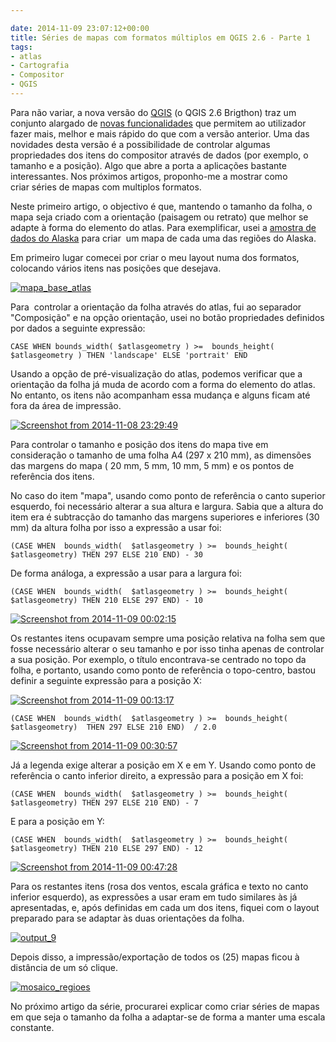 ```yaml
---

date: 2014-11-09 23:07:12+00:00
title: Séries de mapas com formatos múltiplos em QGIS 2.6 - Parte 1
tags:
- atlas
- Cartografia
- Compositor
- QGIS
---
```


Para não variar, a nova versão do [QGIS](http://qgis.org/pt_PT/site/) (o QGIS 2.6 Brigthon) traz um conjunto alargado de [novas funcionalidades](http://changelog.linfiniti.com/qgis/version/2.6.0/#170) que permitem ao utilizador fazer mais, melhor e mais rápido do que com a versão anterior. Uma das novidades desta versão é a possibilidade de controlar algumas propriedades dos itens do compositor através de dados (por exemplo, o tamanho e a posição). Algo que abre a porta a aplicações bastante interessantes. Nos próximos artigos, proponho-me a mostrar como criar séries de mapas com multiplos formatos.

Neste primeiro artigo, o objectivo é que, mantendo o tamanho da folha, o mapa seja criado com a orientação (paisagem ou retrato) que melhor se adapte à forma do elemento do atlas. Para exemplificar, usei a [amostra de dados do Alaska](http://docs.qgis.org/2.2/en/docs/user_manual/introduction/getting_started.html#sample-data) para criar  um mapa de cada uma das regiões do Alaska.

Em primeiro lugar comecei por criar o meu layout numa dos formatos, colocando vários itens nas posições que desejava.

[![mapa_base_atlas](images/2014/11/mapa_base_atlas.png?w=584)
](images/2014/11/mapa_base_atlas.png)

Para  controlar a orientação da folha através do atlas, fui ao separador "Composição" e na opção orientação, usei no botão propriedades definidos por dados a seguinte expressão:


    CASE WHEN bounds_width( $atlasgeometry ) >=  bounds_height( $atlasgeometry ) THEN 'landscape' ELSE 'portrait' END


Usando a opção de pré-visualização do atlas, podemos verificar que a orientação da folha já muda de acordo com a forma do elemento do atlas. No entanto, os itens não acompanham essa mudança e alguns ficam até fora da área de impressão.

[![Screenshot from 2014-11-08 23:29:49](images/2014/11/screenshot-from-2014-11-08-232949.png?w=584)
](images/2014/11/screenshot-from-2014-11-08-232949.png)

Para controlar o tamanho e posição dos itens do mapa tive em consideração o tamanho de uma folha A4 (297 x 210 mm), as dimensões das margens do mapa ( 20 mm, 5 mm, 10 mm, 5 mm) e os pontos de referência dos itens.

No caso do item "mapa", usando como ponto de referência o canto superior esquerdo, foi necessário alterar a sua altura e largura. Sabia que a altura do item era é subtracção do tamanho das margens superiores e inferiores (30 mm) da altura folha por isso a expressão a usar foi:


    (CASE WHEN  bounds_width(  $atlasgeometry ) >=  bounds_height( $atlasgeometry) THEN 297 ELSE 210 END) - 30


De forma análoga, a expressão a usar para a largura foi:


    (CASE WHEN  bounds_width(  $atlasgeometry ) >=  bounds_height( $atlasgeometry) THEN 210 ELSE 297 END) - 10


[![Screenshot from 2014-11-09 00:02:15](images/2014/11/screenshot-from-2014-11-09-000215.png?w=584)
](images/2014/11/screenshot-from-2014-11-09-000215.png)

Os restantes itens ocupavam sempre uma posição relativa na folha sem que fosse necessário alterar o seu tamanho e por isso tinha apenas de controlar a sua posição. Por exemplo, o título encontrava-se centrado no topo da folha, e portanto, usando como ponto de referência o topo-centro, bastou definir a seguinte expressão para a posição X:

[![Screenshot from 2014-11-09 00:13:17](images/2014/11/screenshot-from-2014-11-09-001317.png)
](images/2014/11/screenshot-from-2014-11-09-001317.png)


    (CASE WHEN  bounds_width(  $atlasgeometry ) >=  bounds_height( $atlasgeometry)  THEN 297 ELSE 210 END)  / 2.0


[![Screenshot from 2014-11-09 00:30:57](images/2014/11/screenshot-from-2014-11-09-003057.png?w=584)
](images/2014/11/screenshot-from-2014-11-09-003057.png)

Já a legenda exige alterar a posição em X e em Y. Usando como ponto de referência o canto inferior direito, a expressão para a posição em X foi:


    (CASE WHEN  bounds_width(  $atlasgeometry ) >=  bounds_height( $atlasgeometry) THEN 297 ELSE 210 END) - 7


E para a posição em Y:


    (CASE WHEN  bounds_width(  $atlasgeometry ) >=  bounds_height( $atlasgeometry) THEN 210 ELSE 297 END) - 12


[![Screenshot from 2014-11-09 00:47:28](images/2014/11/screenshot-from-2014-11-09-004728.png?w=584)
](images/2014/11/screenshot-from-2014-11-09-004728.png)

Para os restantes itens (rosa dos ventos, escala gráfica e texto no canto inferior esquerdo), as expressões a usar eram em tudo similares às já apresentadas, e, após definidas em cada um dos itens, fiquei com o layout preparado para se adaptar às duas orientações da folha.

[![output_9](images/2014/11/output_9.png?w=212)
](images/2014/11/output_9.png)

Depois disso, a impressão/exportação de todos os (25) mapas ficou à distância de um só clique.

[![mosaico_regioes](images/2014/11/mosaico_regioes.png)
](images/2014/11/mosaico_regioes.png)

No próximo artigo da série, procurarei explicar como criar séries de mapas em que seja o tamanho da folha a adaptar-se de forma a manter uma escala constante.
